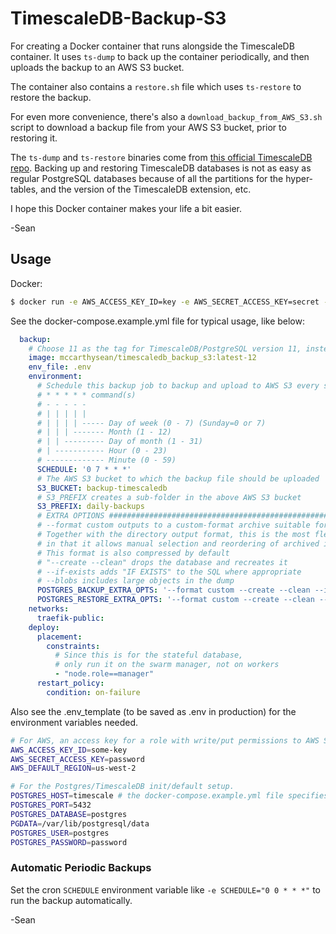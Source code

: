 # TimescaleDB-Backup-S3
For creating a Docker container that runs alongside the TimescaleDB container. It uses `ts-dump` to back up the container periodically, and then uploads the backup to an AWS S3 bucket.

The container also contains a `restore.sh` file which uses `ts-restore` to restore the backup. 

For even more convenience, there's also a `download_backup_from_AWS_S3.sh` script to download a backup file from your AWS S3 bucket, prior to restoring it.

The `ts-dump` and `ts-restore` binaries come from [this official TimescaleDB repo](https://github.com/timescale/timescaledb-backup). Backing up and restoring TimescaleDB databases is not as easy as regular PostgreSQL databases because of all the partitions for the hyper-tables, and the version of the TimescaleDB extension, etc.

I hope this Docker container makes your life a bit easier.

-Sean

## Usage

Docker:
```sh
$ docker run -e AWS_ACCESS_KEY_ID=key -e AWS_SECRET_ACCESS_KEY=secret -e AWS_BUCKET=my-bucket -e AWS_DEFAULT_REGION=us-west-2 -e S3_PREFIX=subfolder -e POSTGRES_DATABASE=dbname -e POSTGRES_USER=user -e POSTGRES_PASSWORD=password -e POSTGRES_HOST=localhost mccarthysean/timescaledb_backup_s3:12
```

See the docker-compose.example.yml file for typical usage, like below:
```yaml
  backup:
    # Choose 11 as the tag for TimescaleDB/PostgreSQL version 11, instead of 12
    image: mccarthysean/timescaledb_backup_s3:latest-12
    env_file: .env
    environment:
      # Schedule this backup job to backup and upload to AWS S3 every so often
      # * * * * * command(s)
      # - - - - -
      # | | | | |
      # | | | | ----- Day of week (0 - 7) (Sunday=0 or 7)
      # | | | ------- Month (1 - 12)
      # | | --------- Day of month (1 - 31)
      # | ----------- Hour (0 - 23)
      # ------------- Minute (0 - 59)
      SCHEDULE: '0 7 * * *'
      # The AWS S3 bucket to which the backup file should be uploaded
      S3_BUCKET: backup-timescaledb
      # S3_PREFIX creates a sub-folder in the above AWS S3 bucket
      S3_PREFIX: daily-backups
      # EXTRA OPTIONS #######################################################################
      # --format custom outputs to a custom-format archive suitable for input into pg_restore
      # Together with the directory output format, this is the most flexible output format
      # in that it allows manual selection and reordering of archived items during restore.
      # This format is also compressed by default
      # "--create --clean" drops the database and recreates it
      # --if-exists adds "IF EXISTS" to the SQL where appropriate
      # --blobs includes large objects in the dump
      POSTGRES_BACKUP_EXTRA_OPTS: '--format custom --create --clean --if-exists --blobs'
      POSTGRES_RESTORE_EXTRA_OPTS: '--format custom --create --clean --if-exists --jobs 2'
    networks:
      traefik-public:
    deploy:
      placement:
        constraints:
          # Since this is for the stateful database,
          # only run it on the swarm manager, not on workers
          - "node.role==manager"
      restart_policy:
        condition: on-failure
```

Also see the .env_template (to be saved as .env in production) for the environment variables needed.
```bash
# For AWS, an access key for a role with write/put permissions to AWS S3 bucket
AWS_ACCESS_KEY_ID=some-key
AWS_SECRET_ACCESS_KEY=password
AWS_DEFAULT_REGION=us-west-2

# For the Postgres/TimescaleDB init/default setup.
POSTGRES_HOST=timescale # the docker-compose.example.yml file specifies this as timescale
POSTGRES_PORT=5432
POSTGRES_DATABASE=postgres
PGDATA=/var/lib/postgresql/data
POSTGRES_USER=postgres
POSTGRES_PASSWORD=password
```
### Automatic Periodic Backups

Set the cron `SCHEDULE` environment variable like `-e SCHEDULE="0 0 * * *"` to run the backup automatically.

-Sean